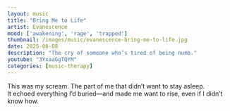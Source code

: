 ```yaml
---
layout: music
title: "Bring Me to Life"
artist: Evanescence
mood: ['awakening', 'rage', 'trapped']
thumbnail: /images/music/evanescence-bring-me-to-life.jpg
date: 2025-06-08
description: "The cry of someone who’s tired of being numb."
youtube: "3YxaaGgTQYM"
categories: [music-therapy]
---
```


This was my scream. The part of me that didn’t want to stay asleep.  
It echoed everything I’d buried—and made me want to rise, even if I didn’t know how.
